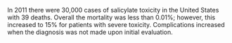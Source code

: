 In 2011 there were 30,000 cases of salicylate toxicity in the United States with 39 deaths. Overall the mortality was less than 0.01%; however, this increased to 15% for patients with severe toxicity. Complications increased when the diagnosis was not made upon initial evaluation.